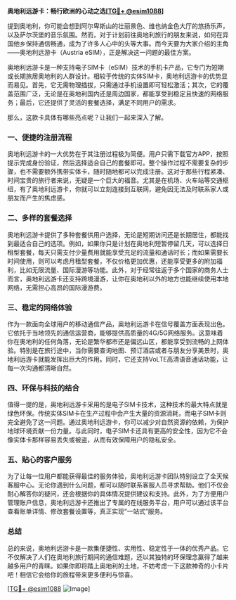 **奥地利远游卡：畅行欧洲的心动之选[[TG💪+ @esim1088](https://t.me/s/esim1088)]**

提到奥地利，你可能会想到阿尔卑斯山的壮丽景色、维也纳金色大厅的悠扬乐声，以及萨尔茨堡的音乐氛围。然而，对于计划前往奥地利旅行的朋友来说，如何在异国他乡保持通信畅通，成为了许多人心中的头等大事。而今天要为大家介绍的主角——奥地利远游卡（Austria eSIM），正是解决这一问题的最佳方案。

奥地利远游卡是一种支持电子SIM卡（eSIM）技术的手机卡产品，它专门为短期或长期旅居奥地利的人群设计。相较于传统的实体SIM卡，奥地利远游卡的优势显而易见。首先，它无需物理插拔，只需通过手机设置即可轻松激活；其次，它的覆盖范围广泛，无论是在奥地利国内还是周边国家，都能享受到稳定且快速的网络服务；最后，它还提供了灵活的套餐选择，满足不同用户的需求。

那么，这款卡具体有哪些亮点呢？让我们一起来深入了解。

### **一、便捷的注册流程**
奥地利远游卡的一大优势在于其注册过程极为简便。用户只需下载官方APP，按照提示完成身份验证，然后选择适合自己的套餐即可。整个操作过程不需要复杂的步骤，也不需要额外携带实体卡，随时随地都可以完成注册。这对于那些行程紧凑、时间宝贵的旅行者来说，无疑是一个巨大的福音。尤其是在机场、火车站等交通枢纽，有了奥地利远游卡，你就可以立刻连接到互联网，避免因无法及时联系家人或朋友而产生的焦虑感。

### **二、多样的套餐选择**
奥地利远游卡提供了多种套餐供用户选择，无论是短期访问还是长期居住，都能找到最适合自己的选项。例如，如果你只是计划在奥地利短暂停留几天，可以选择日租型套餐，每天只需支付少量费用就能享受充足的流量和通话时长；而如果需要长时间使用，则可以考虑月租型套餐，不仅价格更加优惠，还能享受更多的附加福利，比如无限流量、国际漫游等功能。此外，对于经常往返于多个国家的商务人士而言，奥地利远游卡还支持跨境漫游，让你在奥地利以外的地方也能继续使用本地网络，无需担心高昂的国际漫游费。

### **三、稳定的网络体验**
作为一款面向全球用户的移动通信产品，奥地利远游卡在信号覆盖方面表现出色。它依托于当地领先的通信运营商，能够提供高质量的4G/5G网络服务。这意味着你在奥地利的任何角落，无论是繁华都市还是偏远山区，都能享受到流畅的上网体验。特别是在旅行途中，当你需要查询地图、预订酒店或者与朋友分享美景时，奥地利远游卡就能发挥出巨大的作用。同时，它还支持VoLTE高清语音通话功能，让每一次沟通都清晰自然。

### **四、环保与科技的结合**
值得一提的是，奥地利远游卡采用的是电子SIM卡技术，这种技术的最大特点就是绿色环保。传统实体SIM卡在生产过程中会产生大量的资源消耗，而电子SIM卡则完全避免了这一问题。通过奥地利远游卡，你可以减少对自然资源的依赖，为保护地球环境贡献一份力量。与此同时，电子SIM卡还具有更高的安全性，因为它不会像实体卡那样容易丢失或被盗，从而有效保障用户的隐私安全。

### **五、贴心的客户服务**
为了让每一位用户都能获得最佳的服务体验，奥地利远游卡团队特别设立了全天候客服中心。无论你遇到什么问题，都可以随时联系客服人员寻求帮助。他们不仅会耐心解答你的疑问，还会根据你的具体情况提供建议和支持。此外，为了方便用户管理账户信息，奥地利远游卡还推出了专属的在线服务平台，用户可以通过该平台查看账单详情、修改套餐设置等，真正实现“一站式”服务。

### **总结**
总的来说，奥地利远游卡是一款集便捷性、实用性、稳定性于一体的优秀产品。它不仅解决了人们在奥地利旅行期间的通信难题，还以其独特的环保理念赢得了越来越多用户的青睐。如果你即将踏上奥地利的土地，不妨考虑一下这款神奇的小卡片吧！相信它会给你的旅程带来更多便利与惊喜。

[[TG💪+ @esim1088](https://t.me/s/esim1088) ![Image](https://i.postimg.cc/4NQfJmqS/Snipaste-2025-05-13-00-14-12.png)]